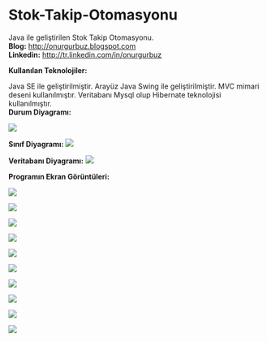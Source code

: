 # Stok-Takip-Otomasyonu
Java ile geliştirilen Stok Takip Otomasyonu.<br><b>Blog:</b> http://onurgurbuz.blogspot.com <br><b> Linkedin:</b> http://tr.linkedin.com/in/onurgurbuz

<b> Kullanılan Teknolojiler: </b>

Java SE  ile geliştirilmiştir.
Arayüz Java Swing ile geliştirilmiştir.
MVC mimari deseni kullanılmıştır.
Veritabanı Mysql olup Hibernate teknolojisi kullanılmıştır.<br><b>Durum Diyagramı: </b>



<a href="http://hizliresim.com/JpMONE"><img src="http://i.hizliresim.com/JpMONE.png" /></a>

<b>Sınıf Diyagramı:</b>
<a href="http://hizliresim.com/XBjEq7"><img src="http://i.hizliresim.com/XBjEq7.jpg" /></a>

<b>Veritabanı Diyagramı:</b>
<a href="http://hizliresim.com/LpXOgj"><img src="http://i.hizliresim.com/LpXOgj.png" /></a>

<b>Programın Ekran Görüntüleri:</b>

<a href="http://hizliresim.com/Dlry4O"><img src="http://i.hizliresim.com/Dlry4O.jpg" /></a>

<a href="http://hizliresim.com/RJ4OkR"><img src="http://i.hizliresim.com/RJ4OkR.jpg" /></a>

<a href="http://hizliresim.com/pRaGza"><img src="http://i.hizliresim.com/pRaGza.jpg" /></a>

<a href="http://hizliresim.com/kjaXBD"><img src="http://i.hizliresim.com/kjaXBD.jpg" /></a>

<a href="http://hizliresim.com/N5dOAX"><img src="http://i.hizliresim.com/N5dOAX.jpg" /></a>

<a href="http://hizliresim.com/aoa13Q"><img src="http://i.hizliresim.com/aoa13Q.jpg" /></a>

<a href="http://hizliresim.com/YvaOkZ"><img src="http://i.hizliresim.com/YvaOkZ.jpg" /></a>

<a href="http://hizliresim.com/8l3NZ7"><img src="http://i.hizliresim.com/8l3NZ7.jpg" /></a>

<a href="http://hizliresim.com/Dlry2v"><img src="http://i.hizliresim.com/Dlry2v.jpg" /></a>

<a href="http://hizliresim.com/mGaJ60"><img src="http://i.hizliresim.com/mGaJ60.jpg" /></a>




